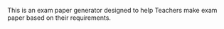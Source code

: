 This is an exam paper generator designed to help Teachers make exam paper based on their requirements.

